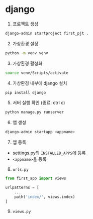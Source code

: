 # django

1. 프로젝트 생성

```bash
django-admin startproject first_pjt .

```

2. 가상환경 설정

```bash
python -m venv venv
```

3. 가상환경 활성화

```bash
source venv/Scripts/activate
```

4. 가상환경 내부에 django 설치
```bash
pip install django
```

5. 서버 실행 확인 (종료: ctrl c)
```bash
python manage.py runserver
```

6. 앱 생성
```bash
django-admin startapp <appname>

```

7. 앱 등록
- settings.py의 `INSTALLED_APPS`에 등록
- `<appname>`을 등록

8. `urls.py`
```python
from first_app import views

urlpatterns = [
    ...
    path('index/', views.index)
]
```

9. `views.py`